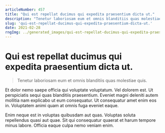 ```yaml
---
articleNumber: 457
title: "Qui est repellat ducimus qui expedita praesentium dicta ut."
description: "Tenetur laboriosam eum et omnis blanditiis quas molestiae quis."
slug: 'qui-est-repellat-ducimus-qui-expedita-praesentium-dicta-ut.'
date: 2021-02-28
rngImg: ../generated_images/qui-est-repellat-ducimus-qui-expedita-praesentium-dicta-ut..jpg
---
```


# Qui est repellat ducimus qui expedita praesentium dicta ut.

> Tenetur laboriosam eum et omnis blanditiis quas molestiae quis.

Et dolor nemo saepe officia qui voluptate voluptatum. Vel dolorem est. Ut perspiciatis sequi quas blanditiis praesentium. Eveniet magni deleniti autem mollitia nam explicabo ut eum consequatur. Ut consequatur amet enim eos in. Voluptatem animi quam at omnis fuga eveniet eaque.
 Enim neque est in voluptas quibusdam aut quas. Voluptas soluta repellendus quasi aut quae. Sit qui consequatur quaerat et harum tempore minus labore. Officia eaque culpa nemo veniam enim.
